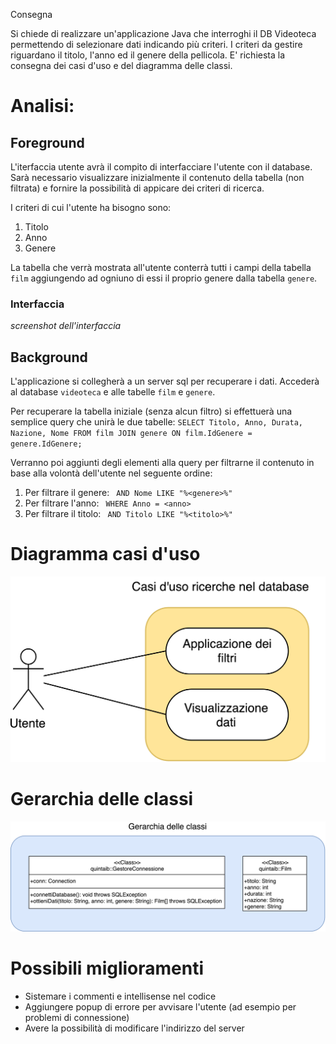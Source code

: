 Consegna

Si chiede di realizzare un'applicazione Java che interroghi il DB Videoteca permettendo di selezionare dati indicando più criteri. I criteri da gestire riguardano il titolo, l'anno ed il genere della pellicola. E' richiesta la consegna dei casi d'uso e del diagramma delle classi.

# Analisi:

## Foreground

L'iterfaccia utente avrà il compito di interfacciare l'utente con il database. Sarà necessario visualizzare inizialmente il contenuto della tabella (non filtrata) e fornire la possibilità di appicare dei criteri di ricerca.

I criteri di cui l'utente ha bisogno sono:
1. Titolo
2. Anno
3. Genere

La tabella che verrà mostrata all'utente conterrà tutti i campi della tabella `film` aggiungendo ad ogniuno di essi il proprio genere dalla tabella `genere`.

### Interfaccia

*screenshot dell'interfaccia*

## Background

L'applicazione si collegherà a un server sql per recuperare i dati. Accederà al database `videoteca` e alle tabelle `film` e `genere`.

Per recuperare la tabella iniziale (senza alcun filtro) si effettuerà una semplice query che unirà le due tabelle: `SELECT Titolo, Anno, Durata, Nazione, Nome FROM film JOIN genere ON film.IdGenere = genere.IdGenere;`

Verranno poi aggiunti degli elementi alla query per filtrarne il contenuto in base alla volontà dell'utente nel seguente ordine:
1. Per filtrare il genere: ` AND Nome LIKE "%<genere>%"`
2. Per filtrare l'anno: ` WHERE Anno = <anno>`
3. Per filtrare il titolo: ` AND Titolo LIKE "%<titolo>%"`

# Diagramma casi d'uso
![alt text](./Casi_d'uso.png)

# Gerarchia delle classi
![alt text](./Gerarchia_delle_classi.png)

# Possibili miglioramenti

- Sistemare i commenti e intellisense nel codice
- Aggiungere popup di errore per avvisare l'utente (ad esempio per problemi di connessione)
- Avere la possibilità di modificare l'indirizzo del server
